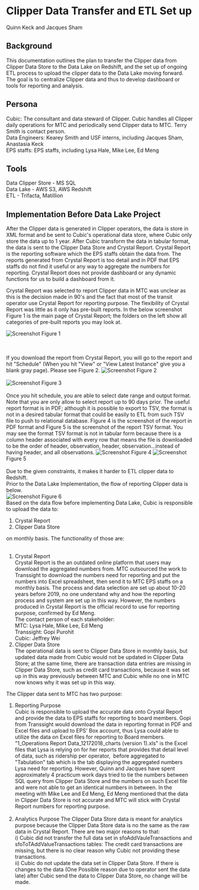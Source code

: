 # Clipper Data Transfer and ETL Set up
Quinn Keck and Jacques Sham<br>

## Background

This documentation outlines the plan to transfer the Clipper data from Clipper Data Store to the Data Lake on Redshift, and the set up of ongoing ETL process to upload the clipper data to the Data Lake moving forward. The goal is to centralize Clipper data and thus to develop dashboard or tools for reporting and analysis. 

## Persona
Cubic: The consultant and data steward of Clipper. Cubic handles all Clipper daily operations for MTC and periodically send Clipper data to MTC. Terry Smith is contact person.
<br>
Data Engineers: Kearey Smith and USF interns, including Jacques Sham, Anastasia Keck
<br>
EPS staffs: EPS staffs, including Lysa Hale, Mike Lee, Ed Meng

## Tools
Data Clipper Store - MS SQL<br>
Data Lake - AWS S3, AWS Redshift<br>
ETL - Trifacta, Matillion<br>

## Implementation Before Data Lake Project
After the Clipper data is generated in Clipper operators, the data is store in XML format and be sent to Cubic's operational data store, where Cubic only store the data up to 1 year. After Cubic transform the data in tabular format, the data is sent to the Clipper Data Store and Crystal Report. Crystal Report is the reporting software which the EPS staffs obtain the data from. The reports generated from Crystal Report is too detail and in PDF that EPS staffs do not find it useful or any way to aggregate the numbers for reporting. Crystal Report does not provide dashboard or any dynamic functions for us to build a dashboard from it.
<br>

Crystal Report was selected to report Clipper data in MTC was unclear as this is the decision made in 90's and the fact that most of the transit operator use Crystal Report for reporting purpose. The flexibility of Crystal Report was little as it only has pre-built reports. In the below screenshot Figure 1 is the main page of Crystal Report; the folders on the left show all categories of pre-built reports you may look at.
<br>

![Screenshot](image/fig1.png)
Figure 1

<br><br>
If you download the report from Crystal Report, you will go to the report and hit "Schedule" (When you hit "View" or "View Latest Instance" give you a blank gray page). Please see Figure 2.
![Screenshot](image/fig2.png)
Figure 2
<br><br>
![Screenshot](image/fig3.png)
Figure 3
<br><br>
Once you hit schedule, you are able to select date range and output format. Note that you are only allow to select report up to 90 days prior. The useful report format is in PDF; although it is possible to export to TSV, the format is not in a desired tabular format that could be easily to ETL from such TSV file to push to relational database. Figure 4 is the screenshot of the report in PDF format and Figure 5 is the screenshot of the report TSV format. You may see the format TSV format is not in tabular form because there is a column header associated with every row that means the file is downloaded to be the order of header, observation, header, observation...instead of having header, and all observations.
![Screenshot](image/fig4.png)
Figure 4
![Screenshot](image/fig5.png)
Figure 5
<br><br>
Due to the given constraints, it makes it harder to ETL clipper data to Redshift.<br>
Prior to the Data Lake Implementation, the flow of reporting Clipper data is below.<br>
![Screenshot](image/fig6.png)
Figure 6
<br>
Based on the data flow before implementing Data Lake, Cubic is responsible to upload the data to:<br>
1) Crystal Report<br>
2) Clipper Data Store<br>

on monthly basis. The functionality of those are:<br><br>
1) Crystal Report<br>
Crystal Report is the an outdated online platform that users may download the aggregated numbers from. MTC outsourced the work to Transsight to download the numbers need for reporting and put the numbers into Excel spreadsheet, then send it to MTC EPS staffs on a monthly basis. The process and data selection are set up about 10-20 years before 2019, no one understand why and how the reporting process and system are set up in this way. However, the numbers produced in Crystal Report is the official record to use for reporting purpose, confirmed by Ed Meng.<br>
The contact person of each stakeholder:<br>
MTC: Lysa Hale, Mike Lee, Ed Meng<br>
Transsight: Gopi Purohit<br>
Cubic: Jeffrey Wei<br>
2) Clipper Data Store<br>
The operational data is sent to Clipper Data Store in monthly basis, but updated data made from Cubic would not be updated in Clipper Data Store; at the same time, there are transaction data entries are missing in Clipper Data Store, such as credit card transactions, because it was set up in this way previously between MTC and Cubic while no one in MTC now knows why it was set up in this way.<br>

The Clipper data sent to MTC has two purpose:<br>
1) Reporting Purpose<br>
Cubic is responsible to upload the accurate data onto Crystal Report and provide the data to EPS staffs for reporting to board members. Gopi from Transsight would download the data in reporting format in PDF and Excel files and upload to EPS' Box account, thus Lysa could able to utilize the data on Excel files for reporting to Board members. "1_Operations Report Data_12172018_charts (version 1).xls" is the Excel files that Lysa is relying on for her reports that provides that detail level of data, such as ridership per operator,  before aggregated to "Tabulation" tab which is the tab displaying the aggregated numbers Lysa need for reporting. However, Quinn and Jacques have spent approximately 4 practicum work days tried to tie the numbers between SQL query from Clipper Data Store and the numbers on such Excel file and were not able to get an identical numbers in between. In the meeting with Mike Lee and Ed Meng, Ed Meng mentioned that the data in Clipper Data Store is not accurate and MTC will stick with Crystal Report numbers for reporting purpose.
<br><br>
2) Analytics Purpose
The Clipper Data Store data is meant for analytics purpose because the Clipper Data Store data is no the same as the raw data in Crystal Report. There are two major reasons to that:<br>
i) Cubic did not transfer the full data set in sfoAddVauleTransactions and sfoToTAddValueTransactions tables: The credit card transactions are missing, but there is no clear reason why Cubic not providing these transactions. <br>
ii) Cubic do not update the data set in Clipper Data Store. If there is changes to the data (One Possible reason due to operator sent the data late) after Cubic send the data to Clipper Data Store, no change will be made.<br>
